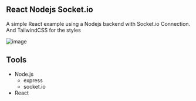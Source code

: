 ## React Nodejs Socket.io

A simple React example using a Nodejs backend with Socket.io Connection. And TailwindCSS for the styles

![image](https://user-images.githubusercontent.com/99292913/184031986-16d9bdd2-f257-485e-9e2d-b4138ffe47b9.png)

## Tools

- Node.js
  - express
  - socket.io
- React
